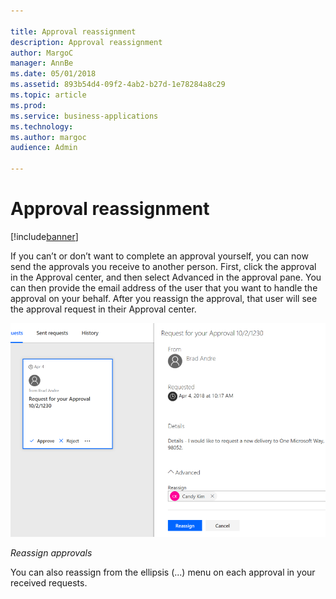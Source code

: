```yaml
---

title: Approval reassignment
description: Approval reassignment
author: MargoC
manager: AnnBe
ms.date: 05/01/2018
ms.assetid: 893b54d4-09f2-4ab2-b27d-1e78284a8c29
ms.topic: article
ms.prod: 
ms.service: business-applications
ms.technology: 
ms.author: margoc
audience: Admin

---
```

#  Approval reassignment




[!include[banner](../../../includes/banner.md)]

If you can’t or don’t want to complete an approval yourself, you can now send
the approvals you receive to another person. First, click the approval in the
Approval center, and then select Advanced in the approval pane. You can then
provide the email address of the user that you want to handle the approval on
your behalf. After you reassign the approval, that user will see the approval
request in their Approval center.

![Reassigning approvals](media/approval-reassignment-1.png "Reassigning approvals")
<!-- Picture 1 -->


*Reassign approvals*

You can also reassign from the ellipsis (...) menu on each approval in your
received requests.
